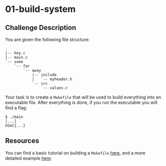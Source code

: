 # 01-build-system

## Challenge Description

You are given the following file structure:

```console
.
|-- key.c
|-- main.c
`-- some
    `-- far
        `-- away
            |-- include
            |   `-- myheader.h
            `-- src
                `-- values.c
```

Your task is to create a `Makefile` that will be used to build everything into an executable file.
After everything is done, if you run the executable you will find a flag:

```console
$ ./main
[...]
USoC{...}
```

## Resources

You can find a basic tutorial on building a `Makefile` [here](https://cs.colby.edu/maxwell/courses/tutorials/maketutor/), and a more detailed example [here](https://makefiletutorial.com/).

